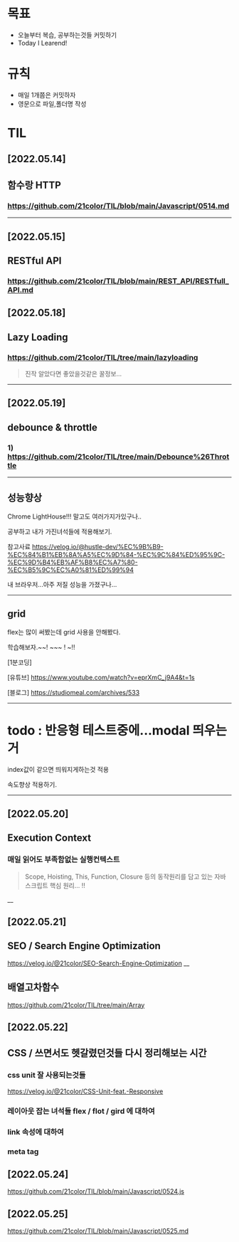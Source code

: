 목표
=======
* 오늘부터 복습, 공부하는것들 커밋하기
* Today I Learend! 

규칙 
=======

* 매일 1개쯤은 커밋하자
* 영문으로 파일,폴더명 작성

TIL
=======
## [2022.05.14] 
 ## 함수랑 HTTP
  ### https://github.com/21color/TIL/blob/main/Javascript/0514.md
___

## [2022.05.15]
  ## RESTful API
  ### https://github.com/21color/TIL/blob/main/REST_API/RESTfull_API.md

## [2022.05.18] 
  ## Lazy Loading 
  ### https://github.com/21color/TIL/tree/main/lazyloading
  > 진작 알았다면 좋았을것같은 꿀정보...
  ___

## [2022.05.19]
  ## debounce & throttle
  ### 1) https://github.com/21color/TIL/tree/main/Debounce%26Throttle
___
  ## 성능향상
  Chrome LightHouse!!! 
  말고도 여러가지가있구나..

  공부하고 내가 가진녀석들에 적용해보기.
  
  참고사료 
  https://velog.io/@hustle-dev/%EC%9B%B9-%EC%84%B1%EB%8A%A5%EC%9D%84-%EC%9C%84%ED%95%9C-%EC%9D%B4%EB%AF%B8%EC%A7%80-%EC%B5%9C%EC%A0%81%ED%99%94
  
  내 브라우저...아주 저질 성능을 가졌구나...
  
___
  ## grid
  flex는 많이 써봤는데 grid 사용을 안해봤다.
  
  학습해보자.~~! ~~~ ! ~!!
  
  [1분코딩]

  [유튜브] https://www.youtube.com/watch?v=eprXmC_j9A4&t=1s
  
  [블로그] https://studiomeal.com/archives/533

___

 # todo : 반응형 테스트중에...modal 띄우는거
  index값이 같으면 띄워지게하는것 적용
  
  속도향상 적용하기.
___
## [2022.05.20]
  ##  Execution Context
  ### 매일 읽어도 부족함없는 실행컨텍스트
  > Scope, Hoisting, This, Function, Closure 등의 동작원리를 담고 있는 자바스크립트 핵심 원리... !! 
  
__
## [2022.05.21]
  ## SEO / Search Engine Optimization
  https://velog.io/@21color/SEO-Search-Engine-Optimization
  __
  ## 배열고차함수 
  https://github.com/21color/TIL/tree/main/Array
  
## [2022.05.22]
 ## CSS / 쓰면서도 헷갈렸던것들 다시 정리해보는 시간
 ### css unit 잘 사용되는것들  
 https://velog.io/@21color/CSS-Unit-feat.-Responsive
 
 ### 레이아웃 잡는 녀석들 flex / flot / gird 에 대하여
 
 ### link 속성에 대하여 
 
 ### meta tag

## [2022.05.24]
https://github.com/21color/TIL/blob/main/Javascript/0524.js

## [2022.05.25]
https://github.com/21color/TIL/blob/main/Javascript/0525.md
 
